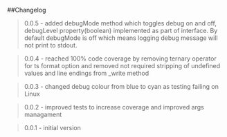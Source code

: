 ##Changelog

> 0.0.5 - added debugMode method which toggles debug on and off, debugLevel property(boolean) implemented as part of interface. By default debugMode is off which means logging debug message will not print to stdout.

> 0.0.4 - reached 100% code coverage by removing ternary operator for ts format option and removed not required stripping of undefined values and line endings from _write method

> 0.0.3 - changed debug colour from blue to cyan as testing failing on Linux

> 0.0.2 - improved tests to increase coverage and improved args managament

> 0.0.1 - initial version
